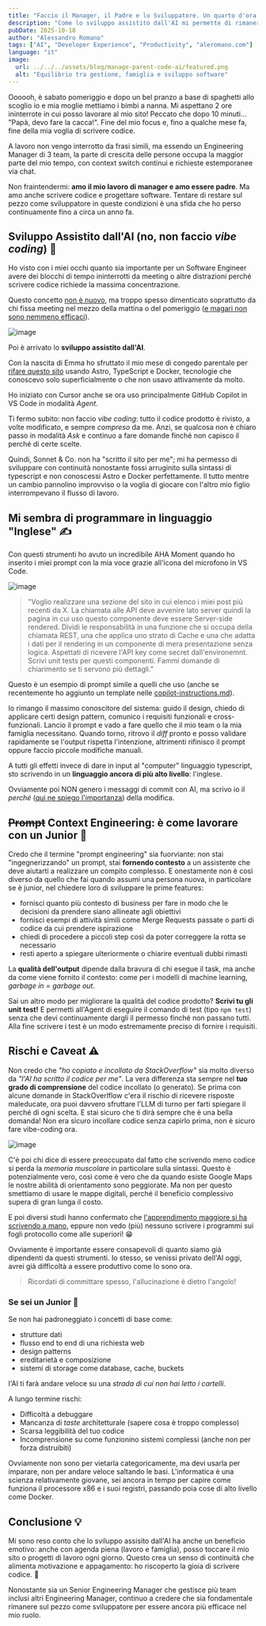 ```yaml
---
title: "Faccio il Manager, il Padre e lo Sviluppatore. Un quarto d'ora alla volta"
description: "Come lo sviluppo assistito dall'AI mi permette di rimanere sul pezzo dal punto di vista tecnologico a lavoro e sul mio sito personale nonostante context switch continui e tempo limitato. Rischi e benefici."
pubDate: 2025-10-18
author: "Alessandro Romano"
tags: ["AI", "Developer Experience", "Productivity", "aleromano.com"]
language: "it"
image:
  url: ../../../assets/blog/manage-parent-code-ai/featured.png
  alt: "Equilibrio tra gestione, famiglia e sviluppo software"
---
```


Oooooh, è sabato pomeriggio e dopo un bel pranzo a base di spaghetti allo scoglio io e mia moglie mettiamo i bimbi a nanna. Mi aspettano 2 ore ininterrote in cui posso lavorare al mio sito! Peccato che dopo 10 minuti... "Papà, devo fare la cacca!". Fine del mio focus e, fino a qualche mese fa, fine della mia voglia di scrivere codice.

A lavoro non vengo interrotto da frasi simili, ma essendo un Engineering Manager di 3 team, la parte di crescita delle persone occupa la maggior parte del mio tempo, con context switch continui e richieste estemporanee via chat.

Non fraintendermi: __amo il mio lavoro di manager e amo essere padre__. Ma amo anche scrivere codice e progettare software. Tentare di restare sul pezzo come sviluppatore in queste condizioni è una sfida che ho perso continuamente fino a circa un anno fa.

## Sviluppo Assistito dall'AI (no, non faccio _vibe coding_) 🤖

Ho visto con i miei occhi quanto sia importante per un Software Engineer avere dei blocchi di tempo ininterrotti da meeting o altre distrazioni perché scrivere codice richiede la massima concentrazione.

Questo concetto [non è nuovo](https://www.paulgraham.com/makersschedule.html), ma troppo spesso dimenticato soprattutto da chi fissa meeting nel mezzo della mattina o del pomeriggio ([e magari non sono nemmeno efficaci](/posts/it/effective-meetings-agenda)).

![image](../../../assets/blog/manage-parent-code-ai/focus.webp)

Poi è arrivato lo __sviluppo assistito dall'AI__. 

Con la nascita di Emma ho sfruttato il mio mese di congedo parentale per [rifare questo sito](/posts/it/about-this-site) usando Astro, TypeScript e Docker, tecnologie che conoscevo solo superficialmente o che non usavo attivamente da molto.

Ho iniziato con Cursor anche se ora uso principalmente GitHub Copilot in VS Code in modalità _Agent_.

Ti fermo subito: non faccio _vibe coding_: tutto il codice prodotto è rivisto, a volte modificato, e sempre _compreso_ da me.
Anzi, se qualcosa non è chiaro passo in modalità _Ask_ e continuo a fare domande finché non capisco il perché di certe scelte.

Quindi, Sonnet & Co. non ha "scritto il sito per me"; mi ha permesso di sviluppare con continuità nonostante fossi arruginito sulla sintassi di typescript e non conoscessi Astro e Docker perfettamente. Il tutto mentre un cambio pannolino improvviso o la voglia di giocare con l'altro mio figlio interrompevano il flusso di lavoro.

## Mi sembra di programmare in linguaggio "Inglese" ✍️

Con questi strumenti ho avuto un incredibile AHA Moment quando ho inserito i miei prompt con la mia voce grazie all'icona del microfono in VS Code.

![image](../../../assets/blog/manage-parent-code-ai/mic.png)

> "Voglio realizzare una sezione del sito in cui elenco i miei post più recenti da X. La chiamata alle API deve avvenire lato server quindi la pagina in cui uso questo componente deve essere Server-side rendered. Dividi le responsabilità in una funzione che si occupa della chiamata REST, una che applica uno strato di Cache e una che adatta i dati per il rendering in un componente di mera presentazione senza logica. Aspettati di ricevere l'API key come secret dall'environemnt. Scrivi unit tests per questi componenti. Fammi domande di chiarimento se ti servono più dettagli."

Questo è un esempio di prompt simile a quelli che uso (anche se recentemente ho aggiunto un template nelle [copilot-instructions.md](https://github.com/aleromano92/aleromano.com/blob/main/.github/copilot-instructions.md)).

Io rimango il massimo conoscitore del sistema: guido il design, chiedo di applicare certi design pattern, comunico i requisiti funzionali e cross-funzionali. Lancio il prompt e vado a fare quello che il mio team o la mia famiglia necessitano.
Quando torno, ritrovo il *diff* pronto e posso validare rapidamente se l'output rispetta l'intenzione, altrimenti rifinisco il prompt oppure faccio piccole modifiche manuali.

A tutti gli effetti invece di dare in input al "computer" linguaggio typescript, sto scrivendo in un __linguaggio ancora di più alto livello__: l'inglese.

Ovviamente poi NON genero i messaggi di commit con AI, ma scrivo io il *perché* ([qui ne spiego l'importanza](/posts/it/git-commits-why)) della modifica.

## ~~Prompt~~ Context Engineering: è come lavorare con un Junior 🎯

Credo che il termine "prompt engineering" sia fuorviante: non stai "ingegnerizzando" un prompt, stai __fornendo contesto__ a un assistente che deve aiutarti a realizzare un compito complesso.
E onestamente non è così diverso da quello che fai quando assumi una persona nuova, in particolare se è junior, nel chiedere loro di sviluppare le prime features:

- fornisci quanto più contesto di business per fare in modo che le decisioni da prendere siano allineate agli obiettivi
- fornisci esempi di attività simili come Merge Requests passate o parti di codice da cui prendere ispirazione
- chiedi di procedere a piccoli step così da poter correggere la rotta se necessario
- resti aperto a spiegare ulteriormente o chiarire eventuali dubbi rimasti

La __qualità dell'output__ dipende dalla bravura di chi esegue il task, ma anche da come viene fornito il contesto: come per i modelli di machine learning, _garbage in = garbage out_.

Sai un altro modo per migliorare la qualità del codice prodotto? __Scrivi tu gli unit test!__
E permetti all'Agent di eseguire il comando di test (tipo `npm test`) senza che devi continuamente dargli il permesso finché non passano tutti. Alla fine scrivere i test è un modo estremamente preciso di fornire i requisiti.

## Rischi e Caveat ⚠️

Non credo che _"ho copiato e incollato da StackOverflow"_ sia molto diverso da _"l'AI ha scritto il codice per me"_. La vera differenza sta sempre nel __tuo grado di comprensione__ del codice incollato (o generato).
Se prima con alcune domande in StackOverlflow c'era il rischio di ricevere risposte maleducate, ora puoi davvero sfruttare l'LLM di turno per farti spiegare il perché di ogni scelta. E stai sicuro che ti dirà sempre che è una bella domanda!
Non era sicuro incollare codice senza capirlo prima, non è sicuro fare vibe-coding ora.

![image](../../../assets/blog/manage-parent-code-ai/great-question.png)

C'è poi chi dice di essere preoccupato dal fatto che scrivendo meno codice si perda la _memoria muscolare_ in particolare sulla sintassi. 
Questo è potenzialmente vero, così come è vero che da quando esiste Google Maps le nostre abilità di orientamento sono peggiorate. Ma non per questo smettiamo di usare le mappe digitali, perché il beneficio complessivo supera di gran lunga il costo.

E poi diversi studi hanno confermato che [l'apprendimento maggiore si ha scrivendo a mano](https://pmc.ncbi.nlm.nih.gov/articles/PMC11943480/), eppure non vedo (più) nessuno scrivere i programmi sui fogli protocollo come alle superiori! 😁

Ovviamente è importante essere consapevoli di quanto siamo già dipendenti da questi strumenti. Io stesso, se venissi privato dell'AI oggi, avrei già difficoltà a essere produttivo come lo sono ora.

> Ricordati di committare spesso, l'allucinazione è dietro l'angolo!

### Se sei un Junior 👶

Se non hai padroneggiato i concetti di base come:

- strutture dati
- flusso end to end di una richiesta web
- design patterns
- ereditarietà e composizione
- sistemi di storage come database, cache, buckets

l'AI ti farà andare veloce su una _strada di cui non hai letto i cartelli_. 

A lungo termine rischi:

- Difficoltà a debuggare
- Mancanza di *taste* architetturale (sapere cosa è troppo complesso)
- Scarsa leggibilità del tuo codice
- Incomprensione su come funzionino sistemi complessi (anche non per forza distruibiti)

Ovviamente non sono per vietarla categoricamente, ma devi usarla per imparare, non per andare veloce saltando le basi. L'informatica è una scienza relativamente giovane, sei ancora in tempo per capire come funziona il processore x86 e i suoi registri, passando poia cose di alto livello come Docker.

## Conclusione 💡

Mi sono reso conto che lo sviluppo assisito dall'AI ha anche un beneficio emotivo: anche con agenda piena (lavoro e famiglia), posso toccare il mio sito o progetti di lavoro ogni giorno. Questo crea un senso di continuità che alimenta motivazione e appagamento: ho riscoperto la gioia di scrivere codice. 🤗

Nonostante sia un Senior Engineering Manager che gestisce più team inclusi altri Engineering Manager, continuo a credere che sia fondamentale rimanere sul pezzo come sviluppatore per essere ancora più efficace nel mio ruolo.
